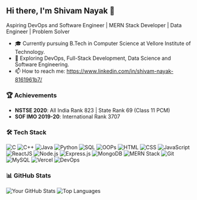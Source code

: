## Hi there, I'm Shivam Nayak 👋
Aspiring DevOps and Software Engineer | MERN Stack Developer | Data Engineer | Problem Solver
- 🎓 Currently pursuing B.Tech in Computer Science at Vellore Institute of Technology.
- 🌱 Exploring DevOps, Full-Stack Development, Data Science and Software Engineering.
- 📫 How to reach me: https://www.linkedin.com/in/shivam-nayak-8161961b7/

### 🏆 Achievements
- **NSTSE 2020**: All India Rank 823 | State Rank 69 (Class 11 PCM)
- **SOF IMO 2019-20**: International Rank 3707
  
### 🛠 Tech Stack
![C](https://img.shields.io/badge/-C-A8B9CC?logo=c&logoColor=white&style=flat)
![C++](https://img.shields.io/badge/-C++-00599C?logo=cplusplus&logoColor=white&style=flat)
![Java](https://img.shields.io/badge/-Java-007396?logo=java&logoColor=white&style=flat)
![Python](https://img.shields.io/badge/-Python-3776AB?logo=python&logoColor=white&style=flat)
![SQL](https://img.shields.io/badge/-SQL-4479A1?logo=postgresql&logoColor=white&style=flat)
![OOPs](https://img.shields.io/badge/-OOPs-FF6F00?logo=databricks&logoColor=white&style=flat)
![HTML](https://img.shields.io/badge/-HTML5-E34F26?logo=html5&logoColor=white&style=flat)
![CSS](https://img.shields.io/badge/-CSS3-1572B6?logo=css3&logoColor=white&style=flat)
![JavaScript](https://img.shields.io/badge/-JavaScript-F7DF1E?logo=javascript&logoColor=black&style=flat)
![ReactJS](https://img.shields.io/badge/-React-61DAFB?logo=react&logoColor=black&style=flat)
![Node.js](https://img.shields.io/badge/-Node.js-339933?logo=node.js&logoColor=white&style=flat)
![Express.js](https://img.shields.io/badge/-Express.js-000000?logo=express&logoColor=white&style=flat)
![MongoDB](https://img.shields.io/badge/-MongoDB-47A248?logo=mongodb&logoColor=white&style=flat)
![MERN Stack](https://img.shields.io/badge/-MERN_Stack-3DDC84?logo=mongodb&logoColor=white&style=flat)
![Git](https://img.shields.io/badge/-Git-F05032?logo=git&logoColor=white&style=flat)
![MySQL](https://img.shields.io/badge/-MySQL-4479A1?logo=mysql&logoColor=white&style=flat)
![Vercel](https://img.shields.io/badge/-Vercel-000000?logo=vercel&logoColor=white&style=flat)
![DevOps](https://img.shields.io/badge/-DevOps-00599C?logo=azurepipelines&logoColor=white&style=flat)

### 📊 GitHub Stats
![Your GitHub Stats](https://github-readme-stats.vercel.app/api?username=NAYAK-Shivam&show_icons=true&theme=gruvbox)
![Top Languages](https://github-readme-stats.vercel.app/api/top-langs/?username=NAYAK-Shivam&layout=compact&theme=gruvbox&exclude_repo=)
